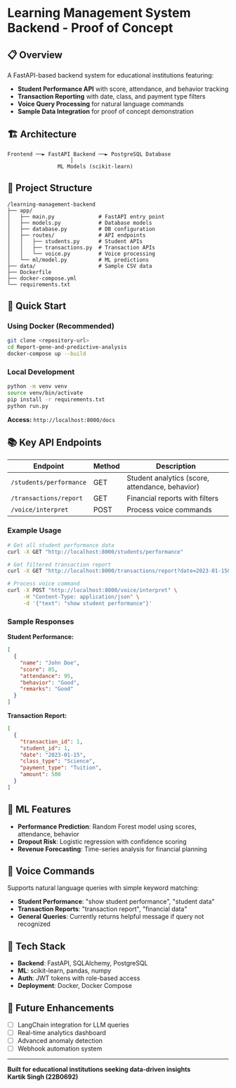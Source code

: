 # Learning Management System Backend - Proof of Concept

## 📋 Overview
A FastAPI-based backend system for educational institutions featuring:
- **Student Performance API** with score, attendance, and behavior tracking
- **Transaction Reporting** with date, class, and payment type filters
- **Voice Query Processing** for natural language commands
- **Sample Data Integration** for proof of concept demonstration

## 🏗 Architecture
```
Frontend ──► FastAPI Backend ──► PostgreSQL Database
                    │
                ML Models (scikit-learn)
```

## 📁 Project Structure
```
/learning-management-backend
├── app/
│   ├── main.py              # FastAPI entry point
│   ├── models.py            # Database models
│   ├── database.py          # DB configuration
│   ├── routes/              # API endpoints
│   │   ├── students.py      # Student APIs
│   │   ├── transactions.py  # Transaction APIs
│   │   └── voice.py         # Voice processing
│   └── ml/model.py          # ML predictions
├── data/                    # Sample CSV data
├── Dockerfile
├── docker-compose.yml
└── requirements.txt
```

## 🚀 Quick Start

### Using Docker (Recommended)
```bash
git clone <repository-url>
cd Report-gene-and-predictive-analysis
docker-compose up --build
```

### Local Development
```bash
python -m venv venv
source venv/bin/activate
pip install -r requirements.txt
python run.py
```

**Access:** `http://localhost:8000/docs`

## 📚 Key API Endpoints

| Endpoint | Method | Description |
|----------|--------|-------------|
| `/students/performance` | GET | Student analytics (score, attendance, behavior) |
| `/transactions/report` | GET | Financial reports with filters |
| `/voice/interpret` | POST | Process voice commands |

### Example Usage
```bash
# Get all student performance data
curl -X GET "http://localhost:8000/students/performance"

# Get filtered transaction report
curl -X GET "http://localhost:8000/transactions/report?date=2023-01-15&class_type=Science&payment_type=Tuition"

# Process voice command
curl -X POST "http://localhost:8000/voice/interpret" \
     -H "Content-Type: application/json" \
     -d '{"text": "show student performance"}'
```

### Sample Responses
**Student Performance:**
```json
[
  {
    "name": "John Doe",
    "score": 85,
    "attendance": 95,
    "behavior": "Good",
    "remarks": "Good"
  }
]
```

**Transaction Report:**
```json
[
  {
    "transaction_id": 1,
    "student_id": 1,
    "date": "2023-01-15",
    "class_type": "Science",
    "payment_type": "Tuition",
    "amount": 500
  }
]
```

## 🤖 ML Features
- **Performance Prediction**: Random Forest model using scores, attendance, behavior
- **Dropout Risk**: Logistic regression with confidence scoring
- **Revenue Forecasting**: Time-series analysis for financial planning

## 🎤 Voice Commands
Supports natural language queries with simple keyword matching:
- **Student Performance**: "show student performance", "student data"
- **Transaction Reports**: "transaction report", "financial data"
- **General Queries**: Currently returns helpful message if query not recognized

## 🔧 Tech Stack
- **Backend**: FastAPI, SQLAlchemy, PostgreSQL
- **ML**: scikit-learn, pandas, numpy
- **Auth**: JWT tokens with role-based access
- **Deployment**: Docker, Docker Compose

## 🚀 Future Enhancements
- [ ] LangChain integration for LLM queries
- [ ] Real-time analytics dashboard
- [ ] Advanced anomaly detection
- [ ] Webhook automation system

---
**Built for educational institutions seeking data-driven insights** <br>
**Kartik Singh (22B0692)**
